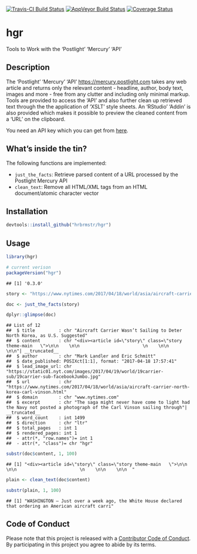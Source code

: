 
[![Travis-CI Build
Status](https://travis-ci.org/hrbrmstr/hgr.svg?branch=master)](https://travis-ci.org/hrbrmstr/hgr)
[![AppVeyor Build
Status](https://ci.appveyor.com/api/projects/status/github/hrbrmstr/hgr?branch=master&svg=true)](https://ci.appveyor.com/project/hrbrmstr/hgr)
[![Coverage
Status](https://img.shields.io/codecov/c/github/hrbrmstr/hgr/master.svg)](https://codecov.io/github/hrbrmstr/hgr?branch=master)

# hgr

Tools to Work with the ‘Postlight’ ‘Mercury’ ‘API’

## Description

The ‘Postlight’ ‘Mercury’ ‘API’ <https://mercury.postlight.com> takes
any web article and returns only the relevant content - headline,
author, body text, images and more - free from any clutter and including
only minimal markup. Tools are provided to access the ‘API’ and also
further clean up retrieved text through the the application of ‘XSLT’
style sheets. An ‘RStudio’ ‘Addin’ is also provided which makes it
possible to preview the cleaned content from a ‘URL’ on the clipboard.

You need an API key which you can get from
[here](https://mercury.postlight.com).

## What’s inside the tin?

The following functions are implemented:

  - `just_the_facts`: Retrieve parsed content of a URL processed by the
    Postlight Mercury API
  - `clean_text`: Remove all HTML/XML tags from an HTML document/atomic
    character vector

## Installation

``` r
devtools::install_github("hrbrmstr/hgr")
```

## Usage

``` r
library(hgr)

# current verison
packageVersion("hgr")
```

    ## [1] '0.3.0'

``` r
story <- "https://www.nytimes.com/2017/04/18/world/asia/aircraft-carrier-north-korea-carl-vinson.html?hp&action=click&pgtype=Homepage&clickSource=story-heading&module=first-column-region&region=top-news&WT.nav=top-news&_r=0"

doc <- just_the_facts(story)

dplyr::glimpse(doc)
```

    ## List of 12
    ##  $ title         : chr "Aircraft Carrier Wasn’t Sailing to Deter North Korea, as U.S. Suggested"
    ##  $ content       : chr "<div><article id=\"story\" class=\"story theme-main   \">\n\n    \n\n                        \n    \n\n    \n\n"| __truncated__
    ##  $ author        : chr "Mark Landler and Eric Schmitt"
    ##  $ date_published: POSIXct[1:1], format: "2017-04-18 17:57:41"
    ##  $ lead_image_url: chr "https://static01.nyt.com/images/2017/04/19/world/19carrier-sub/19carrier-sub-facebookJumbo.jpg"
    ##  $ url           : chr "https://www.nytimes.com/2017/04/18/world/asia/aircraft-carrier-north-korea-carl-vinson.html"
    ##  $ domain        : chr "www.nytimes.com"
    ##  $ excerpt       : chr "The saga might never have come to light had the Navy not posted a photograph of the Carl Vinson sailing through"| __truncated__
    ##  $ word_count    : int 1499
    ##  $ direction     : chr "ltr"
    ##  $ total_pages   : int 1
    ##  $ rendered_pages: int 1
    ##  - attr(*, "row.names")= int 1
    ##  - attr(*, "class")= chr "hgr"

``` r
substr(doc$content, 1, 100)
```

    ## [1] "<div><article id=\"story\" class=\"story theme-main   \">\n\n    \n\n                        \n    \n\n    \n\n  "

``` r
plain <- clean_text(doc$content)

substr(plain, 1, 100)
```

    ## [1] "WASHINGTON — Just over a week ago, the White House declared that ordering an American aircraft carri"

## Code of Conduct

Please note that this project is released with a [Contributor Code of
Conduct](CONDUCT.md). By participating in this project you agree to
abide by its terms.
